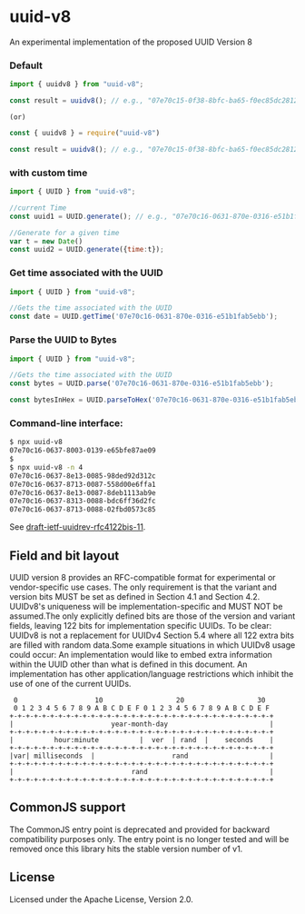 # uuid-v8
An experimental implementation of the proposed UUID Version 8


### Default
```javascript
import { uuidv8 } from "uuid-v8";

const result = uuidv8(); // e.g., "07e70c15-0f38-8bfc-ba65-f0ec85dc2812"
```
    (or)

```javascript
const { uuidv8 } = require("uuid-v8")

const result = uuidv8(); // e.g., "07e70c15-0f38-8bfc-ba65-f0ec85dc2812"
```




### with custom time
```javascript
import { UUID } from "uuid-v8";

//current Time
const uuid1 = UUID.generate(); // e.g., "07e70c16-0631-870e-0316-e51b1fab5ebb"

//Generate for a given time
var t = new Date()
const uuid2 = UUID.generate({time:t}); 
```

### Get time associated with the UUID
```javascript
import { UUID } from "uuid-v8";

//Gets the time associated with the UUID
const date = UUID.getTime('07e70c16-0631-870e-0316-e51b1fab5ebb'); 

```

### Parse the UUID to Bytes
```javascript
import { UUID } from "uuid-v8";

//Gets the time associated with the UUID
const bytes = UUID.parse('07e70c16-0631-870e-0316-e51b1fab5ebb'); 

const bytesInHex = UUID.parseToHex('07e70c16-0631-870e-0316-e51b1fab5ebb'); 

```


### Command-line interface:

```bash
$ npx uuid-v8
07e70c16-0637-8003-0139-e65bfe87ae09
$
$ npx uuid-v8 -n 4
07e70c16-0637-8e13-0085-98ded92d312c
07e70c16-0637-8713-0087-558d00e6ffa1
07e70c16-0637-8e13-0087-8deb1113ab9e
07e70c16-0637-8313-0088-bdc6ff36d2fc
07e70c16-0637-8713-0088-02fbd0573c85
```

See [draft-ietf-uuidrev-rfc4122bis-11](https://www.ietf.org/archive/id/draft-ietf-uuidrev-rfc4122bis-11.html).

## Field and bit layout

UUID version 8 provides an RFC-compatible format for experimental or vendor-specific use cases. The only requirement is that the variant and version bits MUST be set as defined in Section 4.1 and Section 4.2. UUIDv8's uniqueness will be implementation-specific and MUST NOT be assumed.The only explicitly defined bits are those of the version and variant fields, leaving 122 bits for implementation specific UUIDs. 
To be clear: UUIDv8 is not a replacement for UUIDv4 Section 5.4 where all 122 extra bits are filled with random data.Some example situations in which UUIDv8 usage could occur:
An implementation would like to embed extra information within the UUID other than what is defined in this document.
An implementation has other application/language restrictions which inhibit the use of one of the current UUIDs.

```
 0                   10                  20                  30
 0 1 2 3 4 5 6 7 8 9 A B C D E F 0 1 2 3 4 5 6 7 8 9 A B C D E F
+-+-+-+-+-+-+-+-+-+-+-+-+-+-+-+-+-+-+-+-+-+-+-+-+-+-+-+-+-+-+-+-+
|                        year-month-day                         |
+-+-+-+-+-+-+-+-+-+-+-+-+-+-+-+-+-+-+-+-+-+-+-+-+-+-+-+-+-+-+-+-+
|          hour:minute          |  ver  | rand  |    seconds    |
+-+-+-+-+-+-+-+-+-+-+-+-+-+-+-+-+-+-+-+-+-+-+-+-+-+-+-+-+-+-+-+-+
|var| milliseconds  |                   rand                    |
+-+-+-+-+-+-+-+-+-+-+-+-+-+-+-+-+-+-+-+-+-+-+-+-+-+-+-+-+-+-+-+-+
|                             rand                              |
+-+-+-+-+-+-+-+-+-+-+-+-+-+-+-+-+-+-+-+-+-+-+-+-+-+-+-+-+-+-+-+-+
```

## CommonJS support

The CommonJS entry point is deprecated and provided for backward compatibility
purposes only. The entry point is no longer tested and will be removed once this
library hits the stable version number of v1.

## License

Licensed under the Apache License, Version 2.0.


